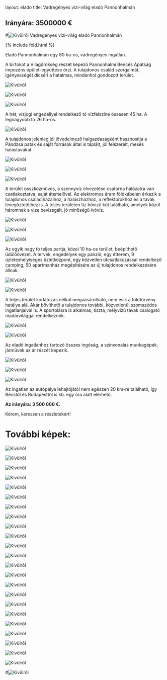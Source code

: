 
layout: elado
title:  Vadregényes vízi-világ eladó Pannonhalmán 


**Irányára: 3500000 €**
---

#![Kívülről](http://i.imgur.com/J4m9gPe.jpg) Vadregényes vízi-világ eladó Pannonhalmán

{% include fold.html %}

Eladó Pannonhalmán egy 80 ha-os, vadregényes ingatlan. 

A birtokot a Világörökség részét képező Pannonhalmi Bencés Apátság impozáns épület-együttese őrzi. A tulajdonos család szorgalmát, igényességét dicséri a hatalmas, mindenhol gondozott terület.

![Kívülről](http://i.imgur.com/gxLCTPr.jpg)

![Kívülről](http://i.imgur.com/CGnbAfM.jpg)

![Kívülről](http://i.imgur.com/dPp828z.jpg)

A hét, vízjogi engedéllyel rendelkező tó vízfelszíne össesen 45 ha. A legnagyobb tó 26 ha-os.

![Kívülről](http://i.imgur.com/5W8OAoX.jpg)

A tulajdonos jelenleg jól jövedelmező halgazdaságként hasznosítja a Pándzsa patak és saját források által is táplált, jól felszerelt, mesés halastavakat. 

![Kívülről](http://i.imgur.com/aIffkHL.jpg)

![Kívülről](http://i.imgur.com/5UgiglR.jpg)

![Kívülről](http://i.imgur.com/xZxKaTB.jpg)

A terület összközműves, a szennyvíz elvezetése csatorna hálózatra van csatlakoztatva, saját átemelővel. Az elektromos áram földkábelen érkezik a tulajdonos családiházaihoz, a halászházhoz, a reflektorokhoz és a tavak levegőztetőihez is.
A teljes területen tíz bővizű kút található, amelyek közül háromnak a vize bevizsgált, jó minőségű ivóvíz. 

![Kívülről](http://i.imgur.com/eS3DkuC.jpg)

![Kívülről](http://i.imgur.com/AKjLXGH.jpg)

![Kívülről](http://i.imgur.com/u8pO4z1.jpg)

Az egyik nagy tó teljes partja, közel 10 ha-os terület, beépíthető üdülőövezet. A tervek, engedélyek egy panzió, egy étterem, 9 üzleteshelyiséges üzletközpont, egy közvetlen útcsatlakozással rendelkező camping, 50 apartmanház megépítésére az új tulajdonos rendelkezésére állnak.

![Kívülről](http://i.imgur.com/Z9Mvnzz.jpg)

![Kívülről](http://i.imgur.com/z9XAbPi.jpg)

A teljes terület korlátozás nélkül megvásárolható, nem esik a földtörvény hatálya alá. Akár bővíthető a tulajdonos további, közvetlenül szomszédos  ingatlanjaival is.
A sportolásra is alkalmas, tiszta, mélyvizű tavak csalogató madárvilággal rendelkeznek.

![Kívülről](http://i.imgur.com/82xwMWm.jpg)

![Kívülről](http://i.imgur.com/L59MRbw.jpg)

Az eladó ingatlanhoz tartozó összes ingóság, a színvonalas munkagépek, járművek az ár részét képezik.

![Kívülről](http://i.imgur.com/Yo8OmHX.jpg)

![Kívülről](http://i.imgur.com/aGPrUTQ.jpg)

![Kívülről](http://i.imgur.com/bNVbtnc.jpg)

Az ingatlan az autópálya lehajtójától nem egészen 20 km-re található, így Bécstől és Budapesttől is kb. egy óra alatt elérhető.

**Az irányára: 3 500 000 €.**

Kérem, keressen a részletekért! 

# További képek:

![Kívülről](http://i.imgur.com/OcdHDlj.jpg)

![Kívülről](http://i.imgur.com/d9hXQM0.jpg)

![Kívülről](http://i.imgur.com/0IfGir5.jpg)

![Kívülről](http://i.imgur.com/NBmyOL7.jpg)

![Kívülről](http://i.imgur.com/4jl4yUo.jpg)

![Kívülről](http://i.imgur.com/likHUjt.jpg)

![Kívülről](http://i.imgur.com/qtXzvnR.jpg)

![Kívülről](http://i.imgur.com/aVAKvyV.jpg)

![Kívülről](http://i.imgur.com/8fZnGox.jpg)

![Kívülről](http://i.imgur.com/XV8wXbz.jpg)

![Kívülről](http://i.imgur.com/01PnzAa.jpg)

![Kívülről](http://i.imgur.com/j0tJaRF.jpg)

![Kívülről](http://i.imgur.com/ocbhVeE.jpg)

![Kívülről](http://i.imgur.com/LXHX4bF.jpg)

![Kívülről](http://i.imgur.com/DhtWf9r.jpg)

![Kívülről](http://i.imgur.com/RuHLARz.jpg)

![Kívülről](http://i.imgur.com/oUeQozd.jpg)

![Kívülről](http://i.imgur.com/YgbzWkW.jpg)

![Kívülről](http://i.imgur.com/Piv4kbU.jpg)

![Kívülről](http://i.imgur.com/w4W9Y03.jpg)

![Kívülről](http://i.imgur.com/mrDJSfX.jpg)

![Kívülről](http://i.imgur.com/nV1Yzby.jpg)

![Kívülről](http://i.imgur.com/ZWsr7mz.jpg)

#![Kívülről](http://i.imgur.com/Wca5Jyx.jpg)


